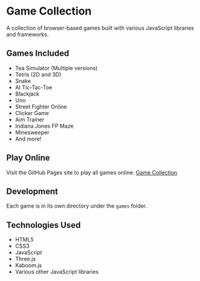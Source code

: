 # Game Collection

A collection of browser-based games built with various JavaScript libraries and frameworks.

## Games Included

- Tea Simulator (Multiple versions)
- Tetris (2D and 3D)
- Snake
- AI Tic-Tac-Toe
- Blackjack
- Uno
- Street Fighter Online
- Clicker Game
- Aim Trainer
- Indiana Jones FP Maze
- Minesweeper
- And more!

## Play Online

Visit the GitHub Pages site to play all games online: [Game Collection](https://[your-username].github.io/[your-repo-name]/)

## Development

Each game is in its own directory under the `games` folder.

## Technologies Used

- HTML5
- CSS3
- JavaScript
- Three.js
- Kaboom.js
- Various other JavaScript libraries 